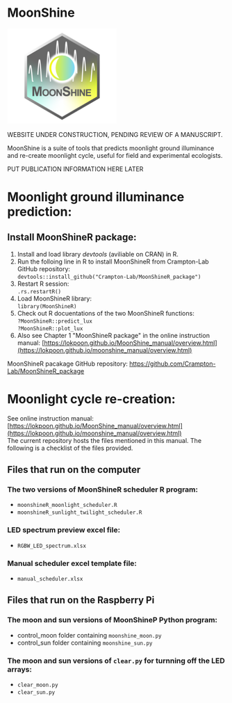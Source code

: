 # MoonShine
<img src="/others/moonshine_logo.png" width=50% height=50%>

WEBSITE UNDER CONSTRUCTION, PENDING REVIEW OF A MANUSCRIPT.

MoonShine is a suite of tools that predicts moonlight ground illuminance and re-create moonlight cycle, useful for field and experimental ecologists.

PUT PUBLICATION INFORMATION HERE LATER
# Moonlight ground illuminance prediction:
## Install MoonShineR package:
1. Install and load library _devtools_ (aviliable on CRAN) in R.
2. Run the folloing line in R to install MoonShineR from Crampton-Lab GitHub repository:  
`devtools::install_github("Crampton-Lab/MoonShineR_package")`
3. Restart R session:  
`.rs.restartR()`
4. Load MoonShineR library:  
`library(MoonShineR)`
5. Check out R docuentations of the two MoonShineR functions:  
`?MoonShineR::predict_lux`  
`?MoonShineR::plot_lux`
6. Also see Chapter 1 "MoonShineR package" in the online instruction manual: [https://lokpoon.github.io/MoonShine_manual/overview.html](https://lokpoon.github.io/moonshine_manual/overview.html)

MoonShineR pacakage GitHub repository: https://github.com/Crampton-Lab/MoonShineR_package
# Moonlight cycle re-creation:
See online instruction manual: [https://lokpoon.github.io/MoonShine_manual/overview.html](https://lokpoon.github.io/moonshine_manual/overview.html)  
The current repository hosts the files mentioned in this manual. The following is a checklist of the files provided.
## Files that run on the computer
### The two versions of MoonShineR scheduler R program:
- `moonshineR_moonlight_scheduler.R`
- `moonshineR_sunlight_twilight_scheduler.R`
### LED spectrum preview excel file:
- `RGBW_LED_spectrum.xlsx`
### Manual scheduler excel template file:
- `manual_scheduler.xlsx`
## Files that run on the Raspberry Pi
### The moon and sun versions of MoonShineP Python program:
- control_moon folder containing `moonshine_moon.py`
- control_sun folder containing `moonshine_sun.py`
### The moon and sun versions of `clear.py` for turnning off the LED arrays:
- `clear_moon.py`
- `clear_sun.py`
